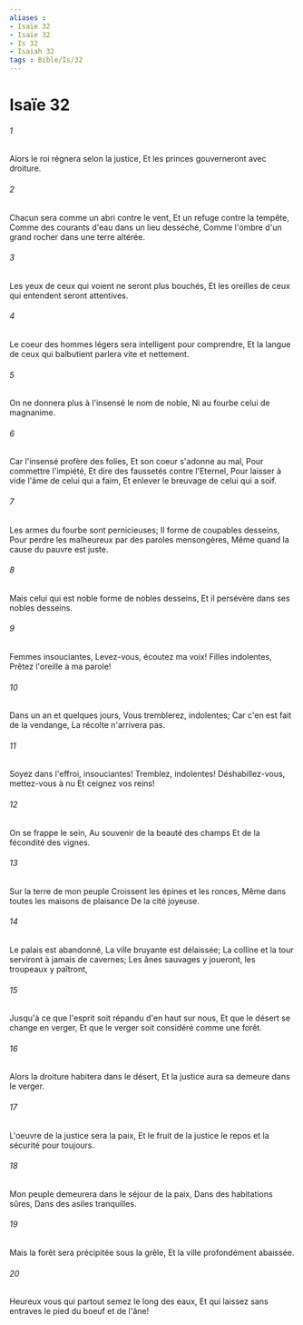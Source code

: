 ```yaml
---
aliases : 
- Isaïe 32
- Isaïe 32
- Is 32
- Isaiah 32
tags : Bible/Is/32
---
```


# Isaïe 32

###### 1
Alors le roi régnera selon la justice, Et les princes gouverneront avec droiture.
###### 2
Chacun sera comme un abri contre le vent, Et un refuge contre la tempête, Comme des courants d'eau dans un lieu desséché, Comme l'ombre d'un grand rocher dans une terre altérée.
###### 3
Les yeux de ceux qui voient ne seront plus bouchés, Et les oreilles de ceux qui entendent seront attentives.
###### 4
Le coeur des hommes légers sera intelligent pour comprendre, Et la langue de ceux qui balbutient parlera vite et nettement.
###### 5
On ne donnera plus à l'insensé le nom de noble, Ni au fourbe celui de magnanime.
###### 6
Car l'insensé profère des folies, Et son coeur s'adonne au mal, Pour commettre l'impiété, Et dire des faussetés contre l'Eternel, Pour laisser à vide l'âme de celui qui a faim, Et enlever le breuvage de celui qui a soif.
###### 7
Les armes du fourbe sont pernicieuses; Il forme de coupables desseins, Pour perdre les malheureux par des paroles mensongères, Même quand la cause du pauvre est juste.
###### 8
Mais celui qui est noble forme de nobles desseins, Et il persévère dans ses nobles desseins.
###### 9
Femmes insouciantes, Levez-vous, écoutez ma voix! Filles indolentes, Prêtez l'oreille à ma parole!
###### 10
Dans un an et quelques jours, Vous tremblerez, indolentes; Car c'en est fait de la vendange, La récolte n'arrivera pas.
###### 11
Soyez dans l'effroi, insouciantes! Tremblez, indolentes! Déshabillez-vous, mettez-vous à nu Et ceignez vos reins!
###### 12
On se frappe le sein, Au souvenir de la beauté des champs Et de la fécondité des vignes.
###### 13
Sur la terre de mon peuple Croissent les épines et les ronces, Même dans toutes les maisons de plaisance De la cité joyeuse.
###### 14
Le palais est abandonné, La ville bruyante est délaissée; La colline et la tour serviront à jamais de cavernes; Les ânes sauvages y joueront, les troupeaux y paîtront,
###### 15
Jusqu'à ce que l'esprit soit répandu d'en haut sur nous, Et que le désert se change en verger, Et que le verger soit considéré comme une forêt.
###### 16
Alors la droiture habitera dans le désert, Et la justice aura sa demeure dans le verger.
###### 17
L'oeuvre de la justice sera la paix, Et le fruit de la justice le repos et la sécurité pour toujours.
###### 18
Mon peuple demeurera dans le séjour de la paix, Dans des habitations sûres, Dans des asiles tranquilles.
###### 19
Mais la forêt sera précipitée sous la grêle, Et la ville profondément abaissée.
###### 20
Heureux vous qui partout semez le long des eaux, Et qui laissez sans entraves le pied du boeuf et de l'âne!
